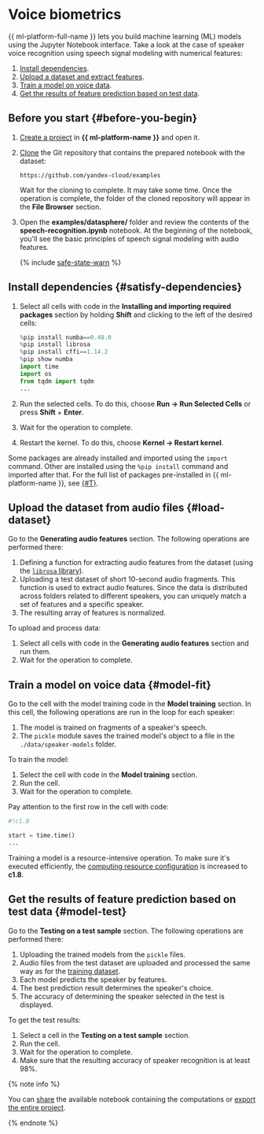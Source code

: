 # Voice biometrics

{{ ml-platform-full-name }} lets you build machine learning (ML) models using the Jupyter Notebook interface. Take a look at the case of speaker voice recognition using speech signal modeling with numerical features:

1. [Install dependencies](#satisfy-dependencies).
1. [Upload a dataset and extract features](#load-dataset).
1. [Train a model on voice data](#model-fit).
1. [Get the results of feature prediction based on test data](#model-test).

## Before you start {#before-you-begin}

1. [Create a project](../operations/projects/create) in **{{ ml-platform-name }}** and open it.
1. [Clone](../operations/projects/work-with-git.md#clone) the Git repository that contains the prepared notebook with the dataset:

   ```text
   https://github.com/yandex-cloud/examples
   ```

   Wait for the cloning to complete. It may take some time. Once the operation is complete, the folder of the cloned repository will appear in the **File Browser** section.

1. Open the **examples/datasphere/** folder and review the contents of the **speech-recognition.ipynb** notebook. At the beginning of the notebook, you'll see the basic principles of speech signal modeling with audio features.

   {% include [safe-state-warn](../../_includes/datasphere/safe-state.md) %}

## Install dependencies {#satisfy-dependencies}

1. Select all cells with code in the **Installing and importing required packages** section by holding **Shift** and clicking to the left of the desired cells:

   ```python
   %pip install numba==0.48.0
   %pip install librosa
   %pip install cffi==1.14.2
   %pip show numba
   import time
   import os
   from tqdm import tqdm
   ...
   ```

1. Run the selected cells. To do this, choose **Run → Run Selected Cells** or press **Shift** + **Enter**.
1. Wait for the operation to complete.
1. Restart the kernel. To do this, choose **Kernel → Restart kernel**.

Some packages are already installed and imported using the `import` command. Other are installed using the `%pip install` command and imported after that. For the full list of packages pre-installed in {{ ml-platform-name }}, see [{#T}](../concepts/preinstalled-packages.md).

## Upload the dataset from audio files {#load-dataset}

Go to the **Generating audio features** section. The following operations are performed there:

1. Defining a function for extracting audio features from the dataset (using the [`librosa` library](https://librosa.org/doc/latest/index.html)).
1. Uploading a test dataset of short 10-second audio fragments. This function is used to extract audio features. Since the data is distributed across folders related to different speakers, you can uniquely match a set of features and a specific speaker.
1. The resulting array of features is normalized.

To upload and process data:

1. Select all cells with code in the **Generating audio features** section and run them.
1. Wait for the operation to complete.

## Train a model on voice data {#model-fit}

Go to the cell with the model training code in the **Model training** section. In this cell, the following operations are run in the loop for each speaker:

1. The model is trained on fragments of a speaker's speech.
1. The `pickle` module saves the trained model's object to a file in the `./data/speaker-models` folder.

To train the model:

1. Select the cell with code in the **Model training** section.
1. Run the cell.
1. Wait for the operation to complete.

Pay attention to the first row in the cell with code:

```python
#!c1.8

start = time.time()
...
```

Training a model is a resource-intensive operation. To make sure it's executed efficiently, the [computing resource configuration](../concepts/configurations.md) is increased to **c1.8**.

## Get the results of feature prediction based on test data {#model-test}

Go to the **Testing on a test sample** section. The following operations are performed there:

1. Uploading the trained models from the `pickle` files.
1. Audio files from the test dataset are uploaded and processed the same way as for the [training dataset](#load-dataset).
1. Each model predicts the speaker by features.
1. The best prediction result determines the speaker's choice.
1. The accuracy of determining the speaker selected in the test is displayed.

To get the test results:

1. Select a cell in the **Testing on a test sample** section.
1. Run the cell.
1. Wait for the operation to complete.
1. Make sure that the resulting accuracy of speaker recognition is at least 98%.

{% note info %}

You can [share](../operations/projects/publication.md) the available notebook containing the computations or [export the entire project](../operations/projects/export.md).

{% endnote %}

